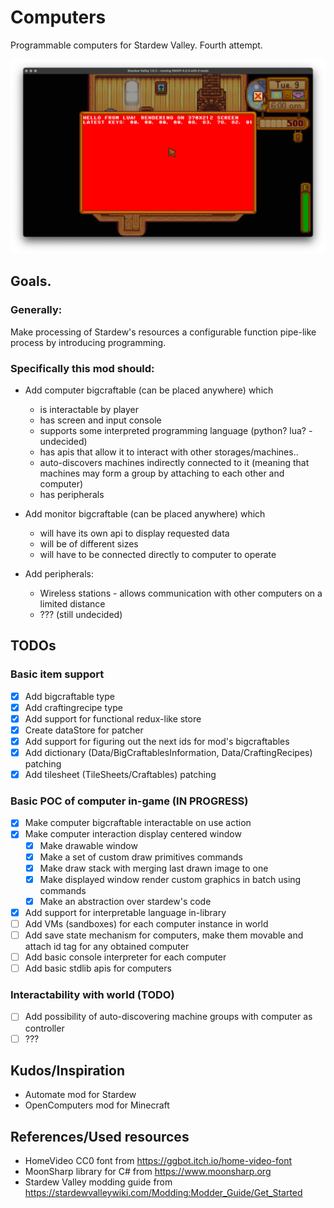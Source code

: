 # Computers

Programmable computers for Stardew Valley. Fourth attempt.

![title](https://github.com/nk2IsHere/computersng/blob/main/docs/readme/title.png?raw=true)

## Goals.

### Generally:

Make processing of Stardew's resources a configurable function pipe-like process by introducing programming.

### Specifically this mod should:

- Add computer bigcraftable (can be placed anywhere) which
    - is interactable by player
    - has screen and input console
    - supports some interpreted programming language (python? lua? - undecided)
    - has apis that allow it to interact with other storages/machines..
    - auto-discovers machines indirectly connected to it (meaning that machines may form a group by attaching to each other and computer)
    - has peripherals


- Add monitor bigcraftable (can be placed anywhere) which
    - will have its own api to display requested data
    - will be of different sizes
    - will have to be connected directly to computer to operate


- Add peripherals:
    - Wireless stations - allows communication with other computers on a limited distance
    - ??? (still undecided)

## TODOs

### Basic item support

- [x] Add bigcraftable type
- [x] Add craftingrecipe type
- [x] Add support for functional redux-like store
- [x] Create dataStore for patcher
- [x] Add support for figuring out the next ids for mod's bigcraftables
- [x] Add dictionary (Data/BigCraftablesInformation, Data/CraftingRecipes) patching
- [x] Add tilesheet (TileSheets/Craftables) patching

### Basic POC of computer in-game (IN PROGRESS)

- [x] Make computer bigcraftable interactable on use action
- [x] Make computer interaction display centered window
    - [x] Make drawable window
    - [x] Make a set of custom draw primitives commands
    - [x] Make draw stack with merging last drawn image to one
    - [x] Make displayed window render custom graphics in batch using commands
    - [x] Make an abstraction over stardew's code
- [x] Add support for interpretable language in-library
- [ ] Add VMs (sandboxes) for each computer instance in world
- [ ] Add save state mechanism for computers, make them movable and attach id tag for any obtained computer
- [ ] Add basic console interpreter for each computer
- [ ] Add basic stdlib apis for computers

### Interactability with world (TODO)

- [ ] Add possibility of auto-discovering machine groups with computer as controller
- [ ] ???

## Kudos/Inspiration

- Automate mod for Stardew
- OpenComputers mod for Minecraft

## References/Used resources

- HomeVideo CC0 font from https://ggbot.itch.io/home-video-font
- MoonSharp library for C# from https://www.moonsharp.org
- Stardew Valley modding guide from https://stardewvalleywiki.com/Modding:Modder_Guide/Get_Started
